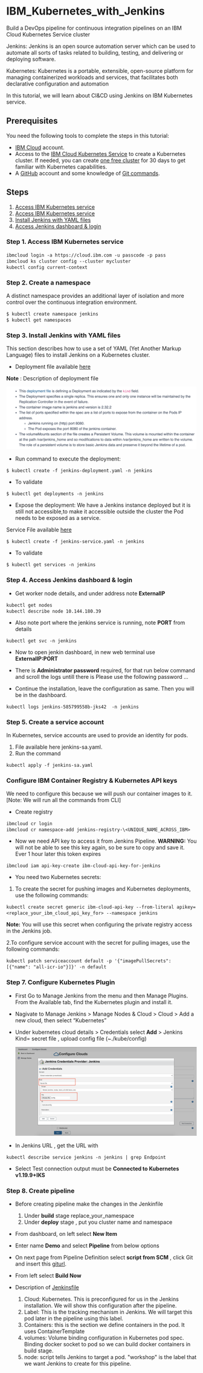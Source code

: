 # IBM_Kubernetes_with_Jenkins
Build a DevOps pipeline for continuous integration pipelines on an IBM Cloud Kubernetes Service cluster

Jenkins:
Jenkins is an open source automation server which can be used to automate all sorts of tasks related to building, testing, and delivering or deploying software.

Kubernetes: 
Kubernetes is a portable, extensible, open-source platform for managing containerized workloads and services, that facilitates both declarative configuration and automation

In this tutorial, we will learn about CI&CD using Jenkins on IBM Kubernetes service. 


## Prerequisites
You need the following tools to complete the steps in this tutorial:
* [IBM Cloud](https://cloud.ibm.com/registration) account.
* Access to the [IBM Cloud Kubernetes Service](https://cloud.ibm.com/kubernetes/catalog/create) to create a Kubernetes cluster. If needed, you can create [one free cluster](https://cloud.ibm.com/docs/containers?topic=containers-cs_ov#cluster_types) for 30 days to get familiar with Kubernetes capabilities.
* A [GitHub](https://github.com/) account and some knowledge of [Git commands](https://training.github.com/).


## Steps

1. [Access IBM Kubernetes service](#step-1-Access-IBM-Kubernetes-service)
1. [Access IBM Kubernetes service](#step-2-Access-IBM-kubernetes-service)
1. [Install Jenkins with YAML files](#step-3-create-a-persistent-volume)
1. [Access Jenkins dashboard & login](#-Step-4-Access-Jenkins-dashboard-&-login)


 

### Step 1. Access IBM Kubernetes service
```
ibmcloud login -a https://cloud.ibm.com -u passcode -p pass 
ibmcloud ks cluster config --cluster mycluster
kubectl config current-context
```

### Step 2. Create a namespace 
A distinct namespace provides an additional layer of isolation and more control over the continuous integration environment.

```
$ kubectl create namespace jenkins
$ kubectl get namespaces

```

### Step 3. Install Jenkins with YAML files
This section describes how to use a set of YAML (Yet Another Markup Language) files to install Jenkins on a Kubernetes cluster.

* Deployment file available [here](updatee)

__Note__ : Description of deployment file 

![GitHub Logo](images/s1.png)

* Run command to execute the deployment:
```
$ kubectl create -f jenkins-deployment.yaml -n jenkins

```
* To validate

```
$ kubectl get deployments -n jenkins

```

* Expose the deployment:
We have a Jenkins instance deployed but it is still not accessible,to make it accessible outside the cluster the Pod needs to be exposed as a service.

Service File available [here](update)
```
$ kubectl create -f jenkins-service.yaml -n jenkins

```

* To validate

```
$ kubectl get services -n jenkins
```

### Step 4. Access Jenkins dashboard & login

* Get worker node details, and under address note __ExternalIP__ 
```
kubectl get nodes
kubectl describe node 10.144.180.39
```

* Also note port where the jenkins service is running, note __PORT__ from details

```
kubectl get svc -n jenkins
```

* Now to open jenkin dashboard, in new web terminal use __ExternalIP:PORT__

* There is __Administrator password__ required, for that run below command and scroll the logs untill there is Please use the following password ...

* Continue the installation, leave the configuration as same. Then you will be in the dashboard. 

```
kubectl logs jenkins-585799558b-jks42  -n jenkins
```


### Step 5. Create a service account
In Kubernetes, service accounts are used to provide an identity for pods.

1. File available here jenkins-sa.yaml.
1. Run the command 
```
kubectl apply -f jenkins-sa.yaml
```

### Configure IBM Container Registry & Kubernetes API keys

We need to configure this because we will push our container images to it. 
[Note: We will run all the commands from CLI]

* Create registry

```
ibmcloud cr login
ibmcloud cr namespace-add jenkins-registry-\<UNIQUE_NAME_ACROSS_IBM>
```

* Now we need API key to access it from Jenkins Pipeline.
 __WARNING:__ You will not be able to see this key again, so be sure to copy and save it. Ever 1 hour later this token expires

```
ibmcloud iam api-key-create ibm-cloud-api-key-for-jenkins
```

* You need two Kubernetes secrets:
1. To create the secret for pushing images and Kubernetes deployments, use the following commands:

```
kubectl create secret generic ibm-cloud-api-key --from-literal apikey=<replace_your_ibm_cloud_api_key_for> --namespace jenkins
```
__Note:__ You will use this secret when configuring the private registry access in the Jenkins job.

2.To configure service account with the secret for pulling images, use the following commands:

```
kubectl patch serviceaccount default -p '{"imagePullSecrets": [{"name": "all-icr-io"}]}' -n default
```

### Step 7. Configure Kubernetes Plugin

* First Go to Manage Jenkins from the menu and then Manage Plugins. From the Available tab, find the Kubernetes plugin and install it.

* Nagivate to Manage Jenkins > Manage Nodes & Cloud > Cloud > Add a new cloud, then select “Kubernetes”

* Under kubernetes cloud details > Credentials select __Add__ > Jenkins
  Kind= secret file , upload config file (~./kube/config)
  
  ![GitHub Logo](images/s3.png)

* In Jenkins URL , get the URL with 

```
kubectl describe service jenkins -n jenkins | grep Endpoint
```

* Select Test connection output must be __Connected to Kubernetes v1.19.9+IKS__




### Step 8. Create pipeline

* Before creating pipeline make the changes in the Jenkinfile
   1. Under __build__ stage replace_your_namespace
   1. Under __deploy__ stage , put you cluster name and namespace 


* From dashboard, on left select __New Item__
* Enter name __Demo__ and select __Pipeline__ from below options
* On next page from Pipeline Definition select __script from SCM__ , click Git and insert this [giturl](https://github.com/mahsankhaan/kubernetes_with_jenkins.git).
* From left select __Build Now__
*  Description of [Jenkinsfile]()
   1. Cloud: Kubernetes. This is preconfigured for us in the Jenkins installation. We will show this configuration after the pipeline.
   1. Label: This is the tracking mechanism in Jenkins. We will target this pod later in the pipeline using this label.
   1. Containers: this is the section we define containers in the pod. It uses ContainerTemplate
   1. volumes: Volume binding configuration in Kubernetes pod spec. Binding docker socket to pod so we can build docker containers in build stage.
   1. node: script tells Jenkins to target a pod. "workshop" is the label that we want Jenkins to create for this pipeline.
